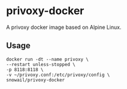 # privoxy-docker
A privoxy docker image based on Alpine Linux.


## Usage

```
docker run -dt --name privoxy \
--restart unless-stopped \
-p 8118:8118 \
-v ~/privoxy.conf:/etc/privoxy/config \
snowail/privoxy-docker
```

